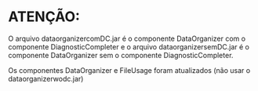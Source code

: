 # ATENÇÃO: 
O arquivo dataorganizercomDC.jar é o componente DataOrganizer com o componente DiagnosticCompleter
e o arquivo dataorganizersemDC.jar é o componente DataOrganizer sem o componente DiagnosticCompleter.

Os componentes DataOrganizer e FileUsage foram atualizados (não usar o dataorganizerwodc.jar)
